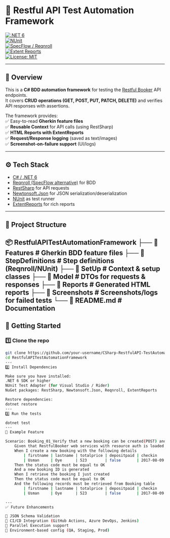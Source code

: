 # 🧪 Restful API Test Automation Framework  

[![.NET 6](https://img.shields.io/badge/.NET-6.0-blueviolet)](https://dotnet.microsoft.com/)  
[![NUnit](https://img.shields.io/badge/Tested%20With-NUnit-green)](https://nunit.org/)  
[![SpecFlow / Reqnroll](https://img.shields.io/badge/BDD-Reqnroll-orange)](https://reqnroll.net/)  
[![Extent Reports](https://img.shields.io/badge/Reports-ExtentReports-red)](https://extentreports.com/)  
[![License: MIT](https://img.shields.io/badge/License-MIT-yellow.svg)](LICENSE)  

---

## 📌 Overview  
This is a **C# BDD automation framework** for testing the [Restful Booker](https://restful-booker.herokuapp.com/) API endpoints.  
It covers **CRUD operations (GET, POST, PUT, PATCH, DELETE)** and verifies API responses with assertions.  

The framework provides:  
✅ Easy-to-read **Gherkin feature files**  
✅ **Reusable Context** for API calls (using RestSharp)  
✅ **HTML Reports with ExtentReports**  
✅ **Request/Response logging** (saved as text/images)  
✅ **Screenshot-on-failure support** (UI/logs)  

---

## ⚙️ Tech Stack  

- [C# / .NET 6](https://dotnet.microsoft.com/)  
- [Reqnroll (SpecFlow alternative)](https://reqnroll.net/) for BDD  
- [RestSharp](https://restsharp.dev/) for API requests  
- [Newtonsoft.Json](https://www.newtonsoft.com/json) for JSON serialization/deserialization
- [NUnit](https://nunit.org/) as test runner  
- [ExtentReports](https://github.com/extent-framework/extentreports-csharp) for rich reports  

---

## 📂 Project Structure   
📦 RestfulAPITestAutomationFramework
├── 📂 Features # Gherkin BDD feature files
├── 📂 StepDefinitions # Step definitions (Reqnroll/NUnit)
├── 📂 SetUp # Context & setup classes
├── 📂 Model # DTOs for requests & responses
├── 📂 Reports # Generated HTML reports
├── 📂 Screenshots # Screenshots/logs for failed tests
└── 📜 README.md # Documentation
---

## 🚀 Getting Started  

### 1️⃣ Clone the repo  
```bash
git clone https://github.com/your-username/CSharp-RestfulAPI-TestAutomation.git
cd RestfulAPITestAutomationFramework
---
2️⃣ Install Dependencies

Make sure you have installed:
.NET 6 SDK or higher
NUnit Test Adapter (for Visual Studio / Rider)
NuGet packages: RestSharp, Newtonsoft.Json, Reqnroll, ExtentReports

Restore dependencies:
dotnet restore
---
3️⃣ Run the tests

dotnet test
---
🧪 Example Feature

Scenario: Booking_01_Verify that a new booking can be created(POST) and retrieved(GET)
	Given that RestfulBooker web services with resource auth is loaded for POST call
	When I create a new booking with the following details
		| firstname | lastname | totalprice | depositpaid | checkin    | checkout   | additionalneeds |
		| Usman     | Oye      | 523        | false       | 2017-08-09 | 2022-06-26 | Breakfast       |
	Then the status code must be equal to OK
	And a new booking ID is generated
	When I retrieve the booking I just created
	Then the status code must be equal to OK
	And the following records must be retrieved from Booking table
		| firstname | lastname | totalprice | depositpaid | checkin    | checkout   | additionalneeds |
		| Usman     | Oye      | 523        | false       | 2017-08-09 | 2022-06-26 | Breakfast       |

---
✅ Future Enhancements

🔹 JSON Schema Validation
🔹 CI/CD Integration (GitHub Actions, Azure DevOps, Jenkins)
🔹 Parallel Execution support
🔹 Environment-based config (QA, Staging, Prod)

